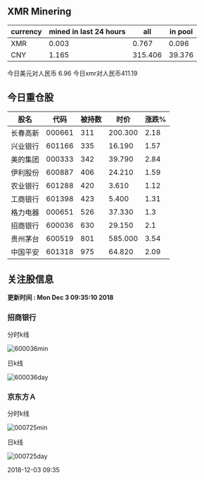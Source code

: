 ## XMR Minering

|currency|mined in last 24 hours|all|in pool|
|---|---|---|---|
|XMR|0.003|0.767|0.096|
|CNY|1.165|315.406|39.376|

今日美元对人民币 6.96	今日xmr对人民币411.19


## 今日重仓股 

|股名|代码|被持数|时价|涨跌%|
|---|---|---|---|---|
|长春高新|000661|311|200.300|2.18|
|兴业银行|601166|335|16.190|1.57|
|美的集团|000333|342|39.790|2.84|
|伊利股份|600887|406|24.210|1.59|
|农业银行|601288|420|3.610|1.12|
|工商银行|601398|423|5.400|1.31|
|格力电器|000651|526|37.330|1.3|
|招商银行|600036|630|29.150|2.1|
|贵州茅台|600519|801|585.000|3.54|
|中国平安|601318|975|64.820|2.09|

## 关注股信息
**更新时间 : Mon Dec  3 09:35:10 2018**
### 招商银行 
分时k线

![600036min](http://image.sinajs.cn/newchart/min/n/sh600036.gif)

日k线

![600036day](http://image.sinajs.cn/newchart/daily/n/sh600036.gif)

### 京东方Ａ 
分时k线

![000725min](http://image.sinajs.cn/newchart/min/n/sz000725.gif)

日k线

![000725day](http://image.sinajs.cn/newchart/daily/n/sz000725.gif)

2018-12-03 09:35